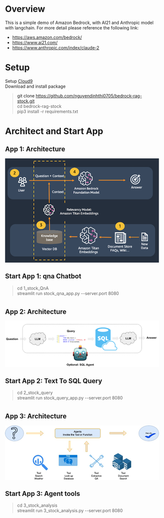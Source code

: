 # Overview
This is a simple demo of Amazon Bedrock, with AI21 and Anthropic model with langchain. For more detail please reference the following link: <br />
- <a href="https://aws.amazon.com/bedrock/" target="_blank">https://aws.amazon.com/bedrock/ </a>
- <a href="https://www.ai21.com/ " target="_blank">https://www.ai21.com/ </a>
- <a href="https://www.anthropic.com/index/claude-2" target="_blank">https://www.anthropic.com/index/claude-2 </a>

# Setup
 Setup <a href='https://docs.aws.amazon.com/cloud9/latest/user-guide/setting-up.html' target='_blank'> Cloud9 <a><br />
 Download and install package <br />
 > git clone https://github.com/nguyendinhthi0705/bedrock-rag-stock.git <br />
 > cd bedrock-rag-stock <br />
 > pip3 install -r requirements.txt <br />

# Architect and Start App
## App 1: Architecture
![Architecture 01](./images/architecture01.png)

## Start App 1: qna Chatbot
 >   cd 1_stock_QnA <br />
 >   streamlit run stock_qna_app.py --server.port 8080
 
#
## App 2: Architecture
![Architecture 02](./images/architecture02.png)
## Start App 2: Text To SQL Query 
 >   cd 2_stock_query <br />
 >   streamlit run stock_query_app.py --server.port 8080
 
#
## App 3: Architecture
![Architecture 02](./images/architecture03.jpg)
## Start App 3: Agent tools
 >   cd 3_stock_analysis <br />
 >   streamlit run 3_stock_analysis.py --server.port 8080
    